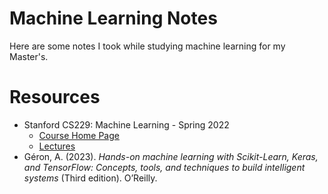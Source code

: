 # Machine Learning Notes

Here are some notes I took while studying machine learning for my Master's.

# Resources

- Stanford CS229: Machine Learning - Spring 2022
  - [Course Home Page](https://cs229.stanford.edu/syllabus-spring2022.html)
  - [Lectures](https://www.youtube.com/playlist?list=PLoROMvodv4rNyWOpJg_Yh4NSqI4Z4vOYy)
- Géron, A. (2023). _Hands-on machine learning with Scikit-Learn, Keras, and TensorFlow: Concepts, tools, and techniques to build intelligent systems_ (Third edition). O’Reilly.
